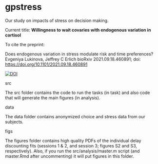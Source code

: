 # gpstress

Our study on impacts of stress on decision making.

Current title: **Willingness to wait covaries with endogenous variation in cortisol**

To cite the preprint: 

Does endogenous variation in stress modulate risk and time preferences?
Evgeniya Lukinova, Jeffrey C Erlich
bioRxiv 2021.09.18.460891; doi: https://doi.org/10.1101/2021.09.18.460891

[![DOI](https://zenodo.org/badge/385504346.svg)](https://zenodo.org/badge/latestdoi/385504346)

src

The src folder contains the code to run the tasks (in task) and also code that will generate the main figures (in analysis).

data

The data folder contains anonymized choice and stress data from our subjects.

figs

The figures folder contains high quality PDFs of the individual delay discounting fits (sessions 1 \& 2, and session 3; figures S2 and S3, respectively). Also, if you run the src/analysis/master.m script (and master.Rmd after uncommenting) it will put figures in this folder.
